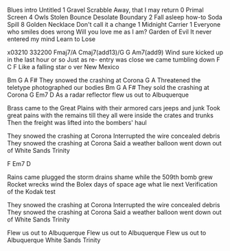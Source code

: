 Blues intro
Untitled 1
Gravel Scrabble
Away, that I may return 0 
Primal Screen 4
Owls
Stolen Bounce
Desolate Boundary 2
Fall asleep how-to
Soda Spill 8
Golden Necklace
Don't call it a change 1
Midnight Carrier 1
Everyone who smiles does wrong
Will you love me as I am?
Garden of Evil
It never entered my mind
Learn to Lose





x03210
332200
Fmaj7/A Cmaj7(add13)/G G Am7(add9)
Wind sure   kicked up in the last hour or so
Just as re- entry was close we came tumbling down
F C F
Like a falling star o    ver New Mexico

Bm G A F#
They snowed the crashing at Corona
G A
Threatened the teletype photographed our bodies
Bm G A F#
They sold the crashing at Corona
G Em7 D
As a radar reflector flew us out to Albuquerque

Brass came to the Great Plains with their armored cars jeeps and junk
Took great pains with the remains till they all were inside the crates and trunks
Then the freight was lifted into the bombers' haul

They snowed the crashing at Corona
Interrupted the wire concealed debris
They snowed the crashing at Corona
Said a weather balloon went down out of White Sands Trinity

F Em7 D

Rains came plugged the storm drains shame while the 509th bomb grew
Rocket wrecks wind the Bolex days of space age what lie next
Verification of the Kodak test

They snowed the crashing at Corona
Interrupted the wire concealed debris
They snowed the crashing at Corona
Said a weather balloon went down out of White Sands Trinity

Flew us out to Albuquerque
Flew us out to Albuquerque
Flew us out to Albuquerque
White Sands Trinity
